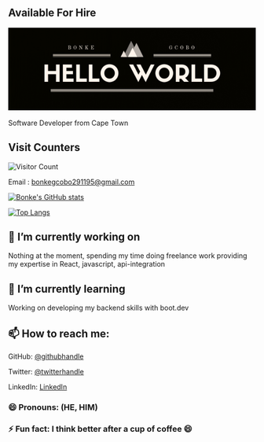 ## Available For Hire

![screenshot](./Banner.png)

Software Developer from Cape Town


## Visit Counters
![Visitor Count](https://profile-counter.glitch.me/{BonkeGcobo}/count.svg)

Email : bonkegcobo291195@gmail.com



[![Bonke's GitHub stats](https://github-readme-stats.vercel.app/api?username=BonkeGcobo&show_icons=true&theme=radical)](https://github.com/anuraghazra/github-readme-stats)


[![Top Langs](https://github-readme-stats.vercel.app/api/top-langs/?username=BonkeGcobo)](https://github.com/anuraghazra/github-readme-stats)







## 🔭  I’m currently working on 
Nothing at the moment, spending my time doing freelance work providing my expertise in React, javascript, api-integration



## 🌱 I’m currently learning  
Working on developing my backend skills with boot.dev




## 📫 How to reach me:
GitHub: [@githubhandle](https://github.com/BonkeGcobo)

Twitter: [@twitterhandle](https://twitter.com/bonke_gcobo)

LinkedIn: [LinkedIn](https://www.linkedin.com/in/bonke-gcobo-28a763125/)


### 😄 Pronouns: (HE, HIM)

### ⚡ Fun fact: I think better after a cup of coffee 😄

